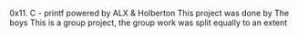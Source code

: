 0x11. C - printf
powered by ALX & Holberton
This project was done by The boys
This is a group project, the group work was split equally to an extent
